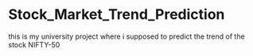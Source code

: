 # Stock_Market_Trend_Prediction
this is my university project where i supposed to predict the trend of the stock NIFTY-50
